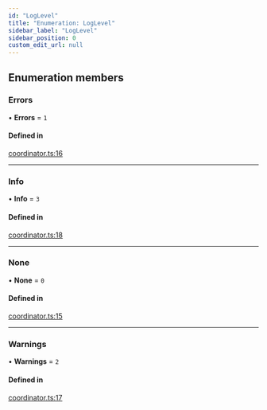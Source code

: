 ```yaml
---
id: "LogLevel"
title: "Enumeration: LogLevel"
sidebar_label: "LogLevel"
sidebar_position: 0
custom_edit_url: null
---
```


## Enumeration members

### Errors

• **Errors** = `1`

#### Defined in

[coordinator.ts:16](https://github.com/orbitjs/orbit/blob/6e0cbd41/packages/@orbit/coordinator/src/coordinator.ts#L16)

___

### Info

• **Info** = `3`

#### Defined in

[coordinator.ts:18](https://github.com/orbitjs/orbit/blob/6e0cbd41/packages/@orbit/coordinator/src/coordinator.ts#L18)

___

### None

• **None** = `0`

#### Defined in

[coordinator.ts:15](https://github.com/orbitjs/orbit/blob/6e0cbd41/packages/@orbit/coordinator/src/coordinator.ts#L15)

___

### Warnings

• **Warnings** = `2`

#### Defined in

[coordinator.ts:17](https://github.com/orbitjs/orbit/blob/6e0cbd41/packages/@orbit/coordinator/src/coordinator.ts#L17)
